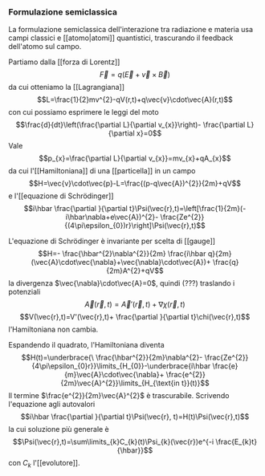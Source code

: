 ### Formulazione semiclassica
La formulazione semiclassica dell'interazione tra radiazione e materia usa campi classici e [[atomo|atomi]] quantistici, trascurando il feedback dell'atomo sul campo.

Partiamo dalla [[forza di Lorentz]]
$$\vec{F}=q(\vec{E}+\vec{v}\times\vec{B})$$
da cui otteniamo la [[Lagrangiana]]
$$L=\frac{1}{2}mv^{2}-qV(r,t)+q\vec{v}\cdot\vec{A}(r,t)$$
con cui possiamo esprimere le leggi del moto
$$\frac{d}{dt}\left(\frac{\partial L}{\partial v_{x}}\right)- \frac{\partial L}{\partial x}=0$$
Vale
$$p_{x}=\frac{\partial L}{\partial v_{x}}=mv_{x}+qA_{x}$$
da cui l'[[Hamiltoniana]] di una [[particella]] in un campo
$$H=\vec{v}\cdot\vec{p}-L=\frac{(p-q\vec{A})^{2}}{2m}+qV$$
e l'[[equazione di Schrödinger]]
$$i\hbar \frac{\partial }{\partial t}\Psi(\vec{r},t)=\left[\frac{1}{2m}(-i\hbar\nabla+e\vec{A})^{2}- \frac{Ze^{2}}{(4\pi\epsilon_{0})r}\right]\Psi(\vec{r},t)$$

L'equazione di Schrödinger è invariante per scelta di [[gauge]]
$$H=- \frac{\hbar^{2}\nabla^{2}}{2m} \frac{i\hbar q}{2m}(\vec{A}\cdot\vec{\nabla}+\vec{\nabla}\cdot\vec{A})+ \frac{q}{2m}A^{2}+qV$$
la divergenza $\vec{\nabla}\cdot\vec{A}=0$, quindi (???) traslando i potenziali
$$\vec{A}(\vec{r},t)=\vec{A}'(\vec{r},t)+\nabla\chi(\vec{r},t)$$
$$V(\vec{r},t)=V'(\vec{r},t)+ \frac{\partial }{\partial t}\chi(\vec{r},t)$$
l'Hamiltoniana non cambia.

Espandendo il quadrato, l'Hamiltoniana diventa
$$H(t)=\underbrace{\ \frac{\hbar^{2}}{2m}\nabla^{2}- \frac{Ze^{2}}{4\pi\epsilon_{0}r}}\limits_{H_{0}}-\underbrace{i\hbar \frac{e}{m}\vec{A}\cdot\vec{\nabla}+ \frac{e^{2}}{2m}\vec{A}^{2}}\limits_{H_{\text{in t}}(t)}$$
Il termine $\frac{e^{2}}{2m}\vec{A}^{2}$ è trascurabile. Scrivendo l'equazione agli autovalori
$$i\hbar \frac{\partial }{\partial t}\Psi(\vec{r}, t)=H(t)\Psi(\vec{r},t)$$
la cui soluzione più generale è
$$\Psi(\vec{r},t)=\sum\limits_{k}C_{k}(t)\Psi_{k}(\vec{r})e^{-i \frac{E_{k}t}{\hbar}}$$
con $C_{k}$ l'[[evolutore]].